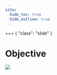 ```yaml
---
site:
  hide_toc: true
  hide_outline: true
---
```


+++ { "class": "slide" }

# Objective

![](#tip:objective-app-lib)
